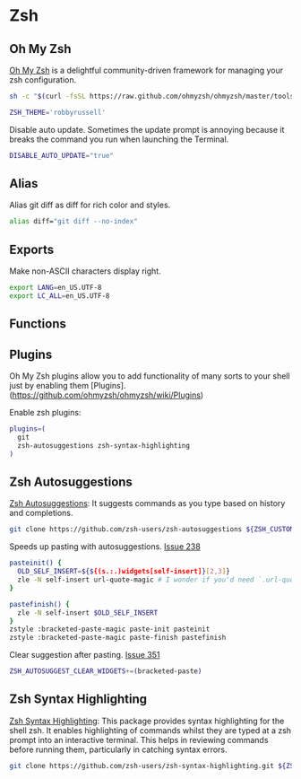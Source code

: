 # Zsh

## Oh My Zsh
[Oh My Zsh](https://github.com/ohmyzsh/ohmyzsh) is a delightful community-driven framework for managing your zsh configuration.
``` sh
sh -c "$(curl -fsSL https://raw.github.com/ohmyzsh/ohmyzsh/master/tools/install.sh)"
```

``` bash
ZSH_THEME='robbyrussell'
```

Disable auto update. Sometimes the update prompt is annoying because it breaks the command you run when launching the Terminal.
``` bash
DISABLE_AUTO_UPDATE="true"
```

## Alias
Alias git diff as diff for rich color and styles.
``` bash
alias diff="git diff --no-index"
```

## Exports
Make non-ASCII characters display right.
``` bash
export LANG=en_US.UTF-8
export LC_ALL=en_US.UTF-8
```

## Functions

## Plugins
Oh My Zsh plugins allow you to add functionality of many sorts to your shell just by enabling them [Plugins]. (https://github.com/ohmyzsh/ohmyzsh/wiki/Plugins)

Enable zsh plugins:
``` bash
plugins=(
  git
  zsh-autosuggestions zsh-syntax-highlighting
)
```

## Zsh Autosuggestions
 [Zsh Autosuggestions](https://github.com/zsh-users/zsh-autosuggestions): It suggests commands as you type based on history and completions.
``` sh
git clone https://github.com/zsh-users/zsh-autosuggestions ${ZSH_CUSTOM:-~/.oh-my-zsh/custom}/plugins/zsh-autosuggestions
```

Speeds up pasting with autosuggestions. [Issue 238]( https://github.com/zsh-users/zsh-autosuggestions/issues/238)
``` bash
pasteinit() {
  OLD_SELF_INSERT=${${(s.:.)widgets[self-insert]}[2,3]}
  zle -N self-insert url-quote-magic # I wonder if you'd need `.url-quote-magic`?
}

pastefinish() {
  zle -N self-insert $OLD_SELF_INSERT
}
zstyle :bracketed-paste-magic paste-init pasteinit
zstyle :bracketed-paste-magic paste-finish pastefinish
```

Clear suggestion after pasting. [Issue 351]( https://github.com/zsh-users/zsh-autosuggestions/issues/351)
``` bash
ZSH_AUTOSUGGEST_CLEAR_WIDGETS+=(bracketed-paste)
```

## Zsh Syntax Highlighting
 [Zsh Syntax Highlighting](https://github.com/zsh-users/zsh-syntax-highlighting): This package provides syntax highlighting for the shell zsh. It enables highlighting of commands whilst they are typed at a zsh prompt into an interactive terminal. This helps in reviewing commands before running them, particularly in catching syntax errors.

``` sh
git clone https://github.com/zsh-users/zsh-syntax-highlighting.git ${ZSH_CUSTOM:-~/.oh-my-zsh/custom}/plugins/zsh-syntax-highlighting
```

